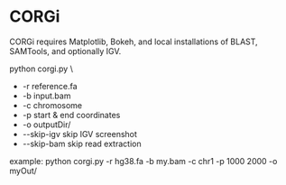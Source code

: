 # CORGi

CORGi requires Matplotlib, Bokeh, and local installations of BLAST, SAMTools, and optionally IGV.

python corgi.py \
* -r reference.fa
* -b input.bam
* -c chromosome
* -p start & end coordinates
* -o outputDir/
* --skip-igv skip IGV screenshot
* --skip-bam skip read extraction

example:
python corgi.py -r hg38.fa -b my.bam -c chr1 -p 1000 2000 -o myOut/
